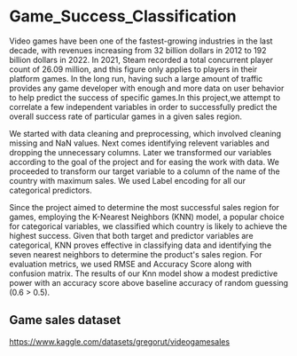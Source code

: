 # Game_Success_Classification
Video games have been one of the fastest-growing industries in the last decade, with revenues increasing from 32 billion dollars in 2012 to 192 billion dollars in 2022. In 2021, Steam recorded a total concurrent player count of 26.09 million, and this figure only applies to players in their platform games. In the long run, having such a large amount of traffic provides any game developer with enough and more data on user behavior to help predict the success of specific games.In this project,we attempt to correlate a few independent variables in order to successfully predict the overall success rate of particular games in a given sales region.

We started with data cleaning and preprocessing, which involved cleaning missing and NaN values. Next comes identifying relevent variables and dropping the unnecessary columns. Later we transformed our variables according to the goal of the project and for easing the work with data.
We proceeded to transform our target variable to a column of the name of the country with maximum sales. We used Label encoding for all our categorical predictors.

Since the project aimed to determine the most successful sales region for games, employing the K-Nearest Neighbors (KNN) model, a popular choice for categorical variables, we classified which country is likely to achieve the highest success. Given that both target and predictor variables are categorical, KNN proves effective in classifying data and identifying the seven nearest neighbors to determine the product's sales region. For evaluation metrics, we used RMSE and Accuracy Score along with confusion matrix. The results of our Knn model show a modest predictive power with an accuracy score above baseline accuracy of random guessing (0.6 > 0.5).
 
## Game sales dataset
https://www.kaggle.com/datasets/gregorut/videogamesales


